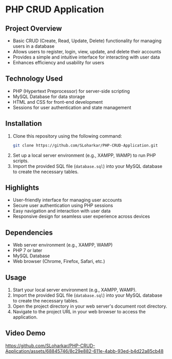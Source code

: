# PHP CRUD Application

## Project Overview
- Basic CRUD (Create, Read, Update, Delete) functionality for managing users in a database
- Allows users to register, login, view, update, and delete their accounts
- Provides a simple and intuitive interface for interacting with user data
- Enhances efficiency and usability for users

## Technology Used
- PHP (Hypertext Preprocessor) for server-side scripting
- MySQL Database for data storage
- HTML and CSS for front-end development
- Sessions for user authentication and state management

## Installation
1. Clone this repository using the following command:
    ```bash
    git clone https://github.com/SLoharkar/PHP-CRUD-Application.git
    ```
2. Set up a local server environment (e.g., XAMPP, WAMP) to run PHP scripts.
3. Import the provided SQL file (`database.sql`) into your MySQL database to create the necessary tables.

## Highlights
- User-friendly interface for managing user accounts
- Secure user authentication using PHP sessions
- Easy navigation and interaction with user data
- Responsive design for seamless user experience across devices

## Dependencies
- Web server environment (e.g., XAMPP, WAMP)
- PHP 7 or later
- MySQL Database
- Web browser (Chrome, Firefox, Safari, etc.)

## Usage
1. Start your local server environment (e.g., XAMPP, WAMP).
2. Import the provided SQL file (`database.sql`) into your MySQL database to create the necessary tables.
3. Open the project directory in your web server's document root directory.
4. Navigate to the project URL in your web browser to access the application.

## Video Demo
https://github.com/SLoharkar/PHP-CRUD-Application/assets/68845746/8c29e882-611e-4abb-93ed-b4d22a85cb48
